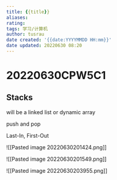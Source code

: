 ```yaml
---
title: {{title}}
aliases: 
rating:
tags: 学习/计算机
author: tusrau
date created: '{{date:YYYYMMDD HH:mm}}'
date updated: 20220630 08:20
---
```


# 20220630CPW5C1

## Stacks

will be a linked list or dynamic array

push and pop

Last-In, First-Out

![[Pasted image 20220630201424.png]]

![[Pasted image 20220630201549.png]]

![[Pasted image 20220630203955.png]]